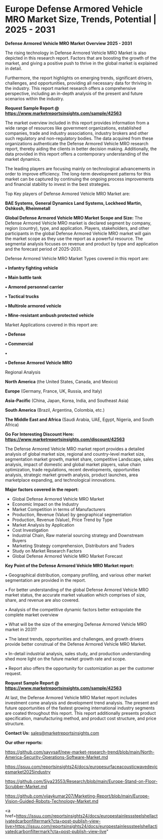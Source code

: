 # Europe Defense Armored Vehicle MRO Market Size, Trends, Potential | 2025 - 2031

<Strong> Defense Armored Vehicle MRO Market Overview 2025 - 2031</strong>

The rising technology in Defense Armored Vehicle MRO Market is also depicted in this research report. Factors that are boosting the growth of the market, and giving a positive push to thrive in the global market is explained in detail.

Furthermore, the report highlights on emerging trends, significant drivers, challenges, and opportunities, providing all necessary data for thriving in the industry. This report market research offers a comprehensive perspective, including an in-depth analysis of the present and future scenarios within the industry.

<strong>Request Sample Report @ <a href=https://www.marketreportsinsights.com/sample/42563>https://www.marketreportsinsights.com/sample/42563</a></strong>

The market overview included in this report provides information from a wide range of resources like government organizations, established companies, trade and industry associations, industry brokers and other such regulatory and non-regulatory bodies. The data acquired from these organizations authenticate the Defense Armored Vehicle MRO research report, thereby aiding the clients in better decision making. Additionally, the data provided in this report offers a contemporary understanding of the market dynamics.

The leading players are focusing mainly on technological advancements in order to improve efficiency. The long-term development patterns for this market can be captured by continuing the ongoing process improvements and financial stability to invest in the best strategies.

Top Key players of Defense Armored Vehicle MRO Market are:

<strong>BAE Systems, General Dynamics Land Systems, Lockheed Martin, Oshkosh, Rheinmetall</strong>

<strong><b>Global Defense Armored Vehicle MRO Market Scope and Size:</b></strong>
The Defense Armored Vehicle MRO market is declared segment by company, region (country), type, and application. Players, stakeholders, and other participants in the global Defense Armored Vehicle MRO market will gain the market scope as they use the report as a powerful resource. The segmental analysis focuses on revenue and product by type and application and the forecast period of 2025-2031.

Defense Armored Vehicle MRO Market Types covered in this report are:

<strong>•  Infantry fighting vehicle

•  Main battle tank

•  Armored personnel carrier

•  Tactical trucks

•  Multirole armored vehicle

•  Mine-resistant ambush protected vehicle</strong>

Market Applications covered in this report are:

<strong>•  Defense

•  Commercial

•  

•  Defense Armored Vehicle MRO</strong> 

Regional Analysis

<strong>North America</strong> (the United States, Canada, and Mexico)

<strong>Europe</strong> (Germany, France, UK, Russia, and Italy)

<strong>Asia-Pacific</strong> (China, Japan, Korea, India, and Southeast Asia)

<strong>South America</strong> (Brazil, Argentina, Colombia, etc.)

<strong>The Middle East and Africa</strong> (Saudi Arabia, UAE, Egypt, Nigeria, and South Africa)

<strong>Go For Interesting Discount Here: <a href=https://www.marketreportsinsights.com/discount/42563>https://www.marketreportsinsights.com/discount/42563</a></strong>

The Defense Armored Vehicle MRO market report provides a detailed analysis of global market size, regional and country-level market size, segmentation market growth, market share, competitive Landscape, sales analysis, impact of domestic and global market players, value chain optimization, trade regulations, recent developments, opportunities analysis, strategic market growth analysis, product launches, area marketplace expanding, and technological innovations.

<strong><b>Major factors covered in the report:</b></strong>
<ul>
  <li>Global Defense Armored Vehicle MRO Market </li>
  <li>Economic Impact on the Industry</li>
  <li>Market Competition in terms of Manufacturers</li>
  <li>Production, Revenue (Value) by geographical segmentation</li>
  <li>Production, Revenue (Value), Price Trend by Type</li>
  <li>Market Analysis by Application</li>
  <li>Cost Investigation</li>
  <li>Industrial Chain, Raw material sourcing strategy and Downstream Buyers</li>
  <li>Marketing Strategy comprehension, Distributors and Traders</li>
  <li>Study on Market Research Factors</li>
  <li>Global Defense Armored Vehicle MRO Market Forecast</li>
</ul>

<strong><b>Key Point of the Defense Armored Vehicle MRO Market report:</b></strong>

• Geographical distribution, company profiling, and various other market segmentation are provided in the report.

• For better understanding of the global Defense Armored Vehicle MRO market status, the accurate market valuation which comprises of size, share, and revenue are also covered.

• Analysis of the competitive dynamic factors better extrapolate the complete market overview

• What will be the size of the emerging Defense Armored Vehicle MRO market in 2031?

• The latest trends, opportunities and challenges, and growth drivers provide better construal of the Defense Armored Vehicle MRO Market.

• In-detail industrial analysis, sales study, and production understanding shed more light on the future market growth rate and scope.

• Report also offers the opportunity for customization as per the customer request.

<strong>Request Sample Report @ <a href=https://www.marketreportsinsights.com/sample/42563>https://www.marketreportsinsights.com/sample/42563</a></strong>

At last, the Defense Armored Vehicle MRO Market report includes investment come analysis and development trend analysis. The present and future opportunities of the fastest growing international industry segments are coated throughout this report. This report additionally presents product specification, manufacturing method, and product cost structure, and price structure.

<strong>Contact Us:</strong>
sales@marketreportsinsights.com

<strong>Our other reports:</strong>

<a href=https://github.com/sayysaif/new-market-research-trend/blob/main/North-America-Security-Operations-Software-Market.md>https://github.com/sayysaif/new-market-research-trend/blob/main/North-America-Security-Operations-Software-Market.md</a>

<a href=https://issuu.com/reportsinsights24/docs/europesurfaceacousticwavedevicesmarket2025industry>https://issuu.com/reportsinsights24/docs/europesurfaceacousticwavedevicesmarket2025industry</a>

<a href=https://github.com/Siya23553/Research/blob/main/Europe-Stand-on-Floor-Scrubber-Market.md>https://github.com/Siya23553/Research/blob/main/Europe-Stand-on-Floor-Scrubber-Market.md</a>

<a href=https://github.com/vijaykumar207/Marketing-Report/blob/main/Europe-Vision-Guided-Robots-Technology-Market.md>https://github.com/vijaykumar207/Marketing-Report/blob/main/Europe-Vision-Guided-Robots-Technology-Market.md</a>

<a href=https://issuu.com/reportsinsights24/docs/europestainlesssteelshellactivatedcarbonfiltermark?cta=post-publish-view-live>https://issuu.com/reportsinsights24/docs/europestainlesssteelshellactivatedcarbonfiltermark?cta=post-publish-view-live</a>"
